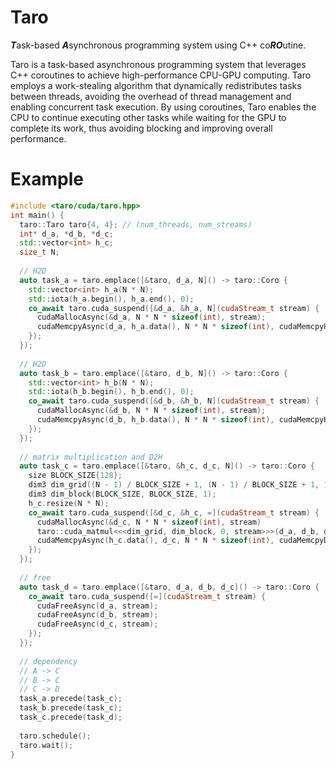 # Taro
***T***ask-based ***A***synchronous programming system using C++ co***RO***utine.

Taro is a task-based asynchronous programming system that leverages C++ coroutines to achieve high-performance CPU-GPU computing. Taro employs a work-stealing algorithm that dynamically redistributes tasks between threads, avoiding the overhead of thread management and enabling concurrent task execution. By using coroutines, Taro enables the CPU to continue executing other tasks while waiting for the GPU to complete its work, thus avoiding blocking and improving overall performance. 


# Example
```cpp
#include <taro/cuda/taro.hpp>
int main() {
  taro::Taro taro{4, 4}; // (num_threads, num_streams)
  int* d_a, *d_b, *d_c;
  std::vector<int> h_c;
  size_t N;
  
  // H2D
  auto task_a = taro.emplace([&taro, d_a, N]() -> taro::Coro {
    std::vector<int> h_a(N * N);
    std::iota(h_a.begin(), h_a.end(), 0);
    co_await taro.cuda_suspend([&d_a, &h_a, N](cudaStream_t stream) {   
      cudaMallocAsync(&d_a, N * N * sizeof(int), stream);
      cudaMemcpyAsync(d_a, h_a.data(), N * N * sizeof(int), cudaMemcpyHostToDevice, stream);
    });
  });
  
  // H2D
  auto task_b = taro.emplace([&taro, d_b, N]() -> taro::Coro {
    std::vector<int> h_b(N * N);
    std::iota(h_b.begin(), h_b.end(), 0);
    co_await taro.cuda_suspend([&d_b, &h_b, N](cudaStream_t stream) {    
      cudaMallocAsync(&d_b, N * N * sizeof(int), stream);
      cudaMemcpyAsync(d_b, h_b.data(), N * N * sizeof(int), cudaMemcpyHostToDevice, stream);
    });
  });
  
  // matrix multiplication and D2H
  auto task_c = taro.emplace([&taro, &h_c, d_c, N]() -> taro::Coro {
    size BLOCK_SIZE{128};
    dim3 dim_grid((N - 1) / BLOCK_SIZE + 1, (N - 1) / BLOCK_SIZE + 1, 1);
    dim3 dim_block(BLOCK_SIZE, BLOCK_SIZE, 1);
    h_c.resize(N * N);
    co_await taro.cuda_suspend([&d_c, &h_c, =](cudaStream_t stream) {    
      cudaMallocAsync(&d_c, N * N * sizeof(int), stream)
      taro::cuda_matmul<<<dim_grid, dim_block, 0, stream>>>(d_a, d_b, d_c, N, N, N);
      cudaMemcpyAsync(h_c.data(), d_c, N * N * sizeof(int), cudaMemcpyDeviceToHost, stream);
    });
  });
  
  // free
  auto task_d = taro.emplace([&taro, d_a, d_b, d_c]() -> taro::Coro { 
    co_await taro.cuda_suspend([=](cudaStream_t stream) {    
      cudaFreeAsync(d_a, stream);
      cudaFreeAsync(d_b, stream);
      cudaFreeAsync(d_c, stream);
    });
  });
  
  // dependency
  // A -> C
  // B -> C
  // C -> D
  task_a.precede(task_c);
  task_b.precede(task_c);
  task_c.precede(task_d);
  
  taro.schedule();
  taro.wait();
}
```
